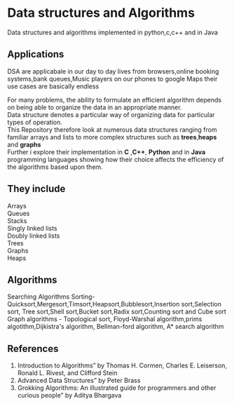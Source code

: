 # Data structures and Algorithms

Data structures and algorithms implemented in python,c,c++ and in Java  

## Applications

DSA are applicabale in our day to day lives from browsers,online booking systems,bank queues,Music players on our phones to google Maps their use cases are basically endless  

For many problems, the ability to formulate an efficient algorithm depends on being able to
organize the data in an appropriate manner.  
Data structure denotes a particular way of organizing data for particular types of operation.  
This Repository therefore look at numerous data structures ranging from familiar arrays and lists to more complex structures such as **trees**,**heaps** and **graphs**  
Further i explore their implementation in **C** ,**C++**, **Python** and in **Java** programming languages showing how their choice affects the efficiency of the algorithms based upon them.

## They include

Arrays  
Queues  
Stacks  
Singly linked lists  
Doubly linked lists  
Trees  
Graphs  
Heaps  

## Algorithms

Searching Algorithms
Sorting- Quicksort,Mergesort,Timsort,Heapsort,Bubblesort,Insertion sort,Selection sort, Tree sort,Shell sort,Bucket sort,Radix sort,Counting sort and Cube sort
Graph algorithms - Topological sort, Floyd-Warshal algorithm,prims algotithm,Dijkistra's algorithm, Bellman-ford algorithm, A* search algorithm  

## References

1. Introduction to Algorithms” by Thomas H. Cormen, Charles E. Leiserson, Ronald L. Rivest, and Clifford Stein  
2. Advanced Data Structures” by Peter Brass  
3. Grokking Algorithms: An illustrated guide for programmers and other curious people” by Aditya Bhargava
